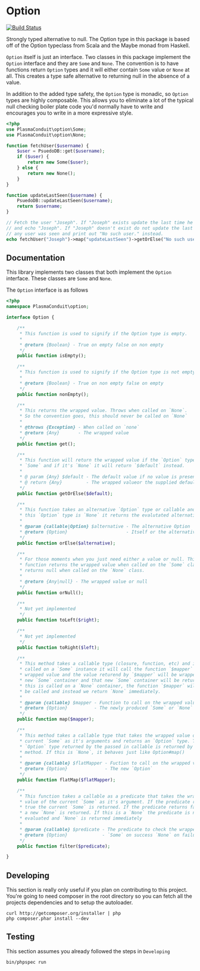 Option
======

[![Build Status](https://travis-ci.org/JosephMoniz/php-option.png?branch=master)](undefined)

Strongly typed alternative to null. The Option type in this package is based
off of the Option typeclass from Scala and the Maybe monad from Haskell.

`Option` itself is just an interface. Two classes in this package implement
the `Option` interface and they are `Some` and `None`. The convention is to
have functions return `Option` types and it will either contain `Some` value
or `None` at all. This creates a type safe alternative to returning null in
the absence of a value.

In addition to the added type safety, the `Option` type is monadic, so
`Option` types are highly composable. This allows you to eliminate a lot of
the typical null checking boiler plate code you'd normally have to write and
encourages you to write in a more expressive style.

```php
<?php
use PlasmaConduit\option\Some;
use PlasmaConduit\option\None;

function fetchUser($username) {
    $user = PsuedoDB::get($username);
    if ($user) {
        return new Some($user);
    } else {
        return new None();
    }
}

function updateLastSeen($username) {
    PsuedoDB::updateLastSeen($username);
    return $username;
}

// Fetch the user "Joseph". If "Joseph" exists update the last time he was seen
// and echo "Joseph". If "Joseph" doesn't exist do not update the last time
// any user was seen and print out "No such user." instead.
echo fetchUser("Joseph")->map("updateLastSeen")->getOrElse("No such user.");
```

Documentation
-------------
This library implements two classes that both implement the `Option` interface.
These classes are `Some` and `None`.

The `Option` interface is as follows
```php
<?php
namespace PlasmaConduit\option;

interface Option {

    /**
     * This function is used to signify if the Option type is empty.
     *
     * @return {Boolean} - True on empty false on non empty
     */
    public function isEmpty();

    /**
     * This function is used to signify if the Option type is not empty.
     *
     * @return {Boolean} - True on non empty false on empty
     */
    public function nonEmpty();

    /**
     * This returns the wrapped value. Throws when called on `None`.
     * So the convention goes, this should never be called on `None`
     *
     * @throws {Exception} - When called on `none`
     * @return {Any}       - The wrapped value
     */
    public function get();

    /**
     * This function will return the wrapped value if the `Option` type is
     * `Some` and if it's `None` it will return `$default` instead.
     *
     * @ param {Any} $default - The default value if no value is present
     * @ return {Any}         - The wrapped valueor the supplied default
     */
    public function getOrElse($default);

    /**
     * This function takes an alternative `Option` type or callable and if
     * this `Option` type is `None` it returns the evalutated alternative type.
     *
     * @param {callable|Option} $alternative - The alternative Option
     * @return {Option}                      - Itself or the alternative
     */
    public function orElse($alternative);

    /**
     * For those moments when you just need either a value or null. This
     * function returns the wrapped value when called on the `Some` class and
     * returns null when called on the `None` class. 
     *
     * @return {Any|null} - The wrapped value or null
     */
    public function orNull();

    /**
     * Not yet implemented
     */
    public function toLeft($right);

    /**
     * Not yet implemented
     */
    public function toRight($left);

    /**
     * This method takes a callable type (closure, function, etc) and if it's
     * called on a `Some` instance it will call the function `$mapper` with the
     * wrapped value and the value returend by `$mapper` will be wrapped in a
     * new `Some` container and that new `Some` container will be returned. If
     * this is called on a `None` container, the function `$mapper` will never
     * be called and instead we return `None` immediately.
     *
     * @param {callable} $mapper - Function to call on the wrapped value
     * @return {Option}          - The newly produced `Some` or `None`
     */
    public function map($mapper);

    /**
     * This method takes a callable type that takes the wrapped value of the
     * current `Some` as it's arguments and returns an `Option` type. The
     * `Option` type returned by the passed in callable is returned by this
     * method. If this is `None`, it behaves just like Option#map()
     *
     * @param {callable} $flatMapper - Fuction to call on the wrapped value
     * @return {Option}              - The new `Option`
     */
    public function flatMap($flatMapper);

    /**
     * This function takes a callable as a predicate that takes the wrapped
     * value of the current `Some` as it's argument. If the predicate returns
     * true the current `Some` is returned. If the predicate returns false
     * a new `None` is returned. If this is a `None` the predicate is never
     * evaluated and `None` is returned immediately
     *
     * @param {callable} $predicate - The predicate to check the wrapped value
     * @return {Option}             - `Some` on success `None` on failure
     */
    public function filter($predicate);

}
```

Developing
----------
This section is really only useful if you plan on contributing to this project.
You're going to need composer in the root directory so you can fetch all the
projects dependencies and to setup the autoloader.
```
curl http://getcomposer.org/installer | php
php composer.phar install --dev
```

Testing
-------
This section assumes you already followed the steps in `Developing`
```
bin/phpspec run
```